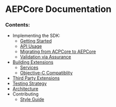 # AEPCore Documentation

### Contents:

* Implementing the SDK:
    * [Getting Started](./GettingStarted.md)
    * [API Usage](./Usage/README.md)
    * [Migrating from ACPCore to AEPCore](./Migration/Migration_Install.md)
    * [Validation via Assurance](./Debugging.md)
* [Building Extensions](./EventHub/README.md)
    * [Services](./Services/README.md)
    * [Objective-C Compatiblity](./Contributing/ObjectiveC-Compatibility.md)
* [Third Party Extensions](./ThirdParties/README.md)
* [Testing Strategy](./Testing/README.md)
* [Architecture](./Architecture.md)
* Contributing
    * [Style Guide](./Contributing/StyleGuide.md)

